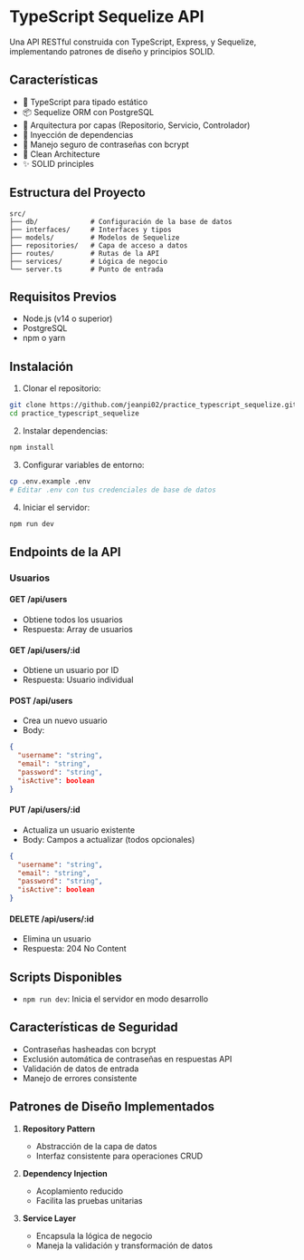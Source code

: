 # TypeScript Sequelize API

Una API RESTful construida con TypeScript, Express, y Sequelize, implementando patrones de diseño y principios SOLID.

## Características

- 🚀 TypeScript para tipado estático
- 📦 Sequelize ORM con PostgreSQL
- 🎯 Arquitectura por capas (Repositorio, Servicio, Controlador)
- 💉 Inyección de dependencias
- 🔐 Manejo seguro de contraseñas con bcrypt
- 🎨 Clean Architecture
- ✨ SOLID principles

## Estructura del Proyecto

```
src/
├── db/             # Configuración de la base de datos
├── interfaces/     # Interfaces y tipos
├── models/         # Modelos de Sequelize
├── repositories/   # Capa de acceso a datos
├── routes/         # Rutas de la API
├── services/       # Lógica de negocio
└── server.ts       # Punto de entrada
```

## Requisitos Previos

- Node.js (v14 o superior)
- PostgreSQL
- npm o yarn

## Instalación

1. Clonar el repositorio:
```bash
git clone https://github.com/jeanpi02/practice_typescript_sequelize.git
cd practice_typescript_sequelize
```

2. Instalar dependencias:
```bash
npm install
```

3. Configurar variables de entorno:
```bash
cp .env.example .env
# Editar .env con tus credenciales de base de datos
```

4. Iniciar el servidor:
```bash
npm run dev
```

## Endpoints de la API

### Usuarios

#### GET /api/users
- Obtiene todos los usuarios
- Respuesta: Array de usuarios

#### GET /api/users/:id
- Obtiene un usuario por ID
- Respuesta: Usuario individual

#### POST /api/users
- Crea un nuevo usuario
- Body:
```json
{
  "username": "string",
  "email": "string",
  "password": "string",
  "isActive": boolean
}
```

#### PUT /api/users/:id
- Actualiza un usuario existente
- Body: Campos a actualizar (todos opcionales)
```json
{
  "username": "string",
  "email": "string",
  "password": "string",
  "isActive": boolean
}
```

#### DELETE /api/users/:id
- Elimina un usuario
- Respuesta: 204 No Content

## Scripts Disponibles

- `npm run dev`: Inicia el servidor en modo desarrollo

## Características de Seguridad

- Contraseñas hasheadas con bcrypt
- Exclusión automática de contraseñas en respuestas API
- Validación de datos de entrada
- Manejo de errores consistente

## Patrones de Diseño Implementados

1. **Repository Pattern**
   - Abstracción de la capa de datos
   - Interfaz consistente para operaciones CRUD

2. **Dependency Injection**
   - Acoplamiento reducido
   - Facilita las pruebas unitarias

3. **Service Layer**
   - Encapsula la lógica de negocio
   - Maneja la validación y transformación de datos


